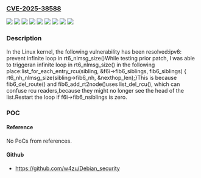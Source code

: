 ### [CVE-2025-38588](https://cve.mitre.org/cgi-bin/cvename.cgi?name=CVE-2025-38588)
![](https://img.shields.io/static/v1?label=Product&message=Linux&color=blue)
![](https://img.shields.io/static/v1?label=Version&message=&color=brightgreen)
![](https://img.shields.io/static/v1?label=Version&message=11edcd026012ac18acee0f1514db3ed1b160fc6f%20&color=brightgreen)
![](https://img.shields.io/static/v1?label=Version&message=34a949e7a0869dfa31a40416d2a56973fae1807b%20&color=brightgreen)
![](https://img.shields.io/static/v1?label=Version&message=52da02521ede55fb86546c3fffd9377b3261b91f%20&color=brightgreen)
![](https://img.shields.io/static/v1?label=Version&message=6.13%20&color=brightgreen)
![](https://img.shields.io/static/v1?label=Version&message=d0ec61c9f3583b76aebdbb271f5c0d3fcccd48b2%20&color=brightgreen)
![](https://img.shields.io/static/v1?label=Version&message=d9ccb18f83ea2bb654289b6ecf014fd267cc988b%20&color=brightgreen)
![](https://img.shields.io/static/v1?label=Vulnerability&message=n%2Fa&color=blue)

### Description

In the Linux kernel, the following vulnerability has been resolved:ipv6: prevent infinite loop in rt6_nlmsg_size()While testing prior patch, I was able to triggeran infinite loop in rt6_nlmsg_size() in the following place:list_for_each_entry_rcu(sibling, &f6i->fib6_siblings,			fib6_siblings) {	rt6_nh_nlmsg_size(sibling->fib6_nh, &nexthop_len);}This is because fib6_del_route() and fib6_add_rt2node()uses list_del_rcu(), which can confuse rcu readers,because they might no longer see the head of the list.Restart the loop if f6i->fib6_nsiblings is zero.

### POC

#### Reference
No PoCs from references.

#### Github
- https://github.com/w4zu/Debian_security

